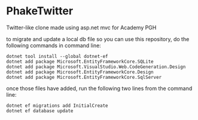 # PhakeTwitter
Twitter-like clone made using asp.net mvc for Academy PGH

to migrate and update a local db file so you can use this repository, do the following commands in command line:
```
dotnet tool install --global dotnet-ef
dotnet add package Microsoft.EntityFrameworkCore.SQLite
dotnet add package Microsoft.VisualStudio.Web.CodeGeneration.Design
dotnet add package Microsoft.EntityFrameworkCore.Design
dotnet add package Microsoft.EntityFrameworkCore.SqlServer
```

once those files have added, run the following two lines from the command line:
```
dotnet ef migrations add InitialCreate
dotnet ef database update
```
